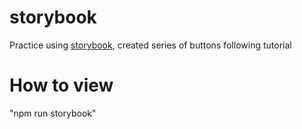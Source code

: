# storybook

Practice using [storybook](https://storybook.js.org/), created series of buttons following tutorial

# How to view

"npm run storybook"
